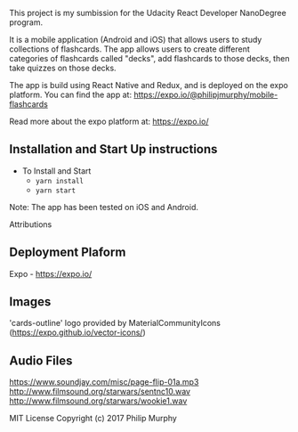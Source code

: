 This project is my sumbission for the Udacity React Developer NanoDegree program.

It is a mobile application (Android and iOS) that allows users to study collections of flashcards. The app allows users to create different categories of flashcards called "decks", add flashcards to those decks, then take quizzes on those decks.

The app is build using React Native and Redux, and is deployed on the expo platform. You can find the app at: https://expo.io/@philipjmurphy/mobile-flashcards

Read more about the expo platform at: https://expo.io/

## Installation and Start Up instructions

* To Install and Start
  - `yarn install`
  - `yarn start`

Note: The app has been tested on iOS and Android.

Attributions

Deployment Plaform
------------------
Expo - https://expo.io/

Images
------
'cards-outline' logo provided by MaterialCommunityIcons (https://expo.github.io/vector-icons/)

Audio Files
-----------
https://www.soundjay.com/misc/page-flip-01a.mp3  
http://www.filmsound.org/starwars/sentnc10.wav  
http://www.filmsound.org/starwars/wookie1.wav  

MIT License
Copyright (c) 2017 Philip Murphy
